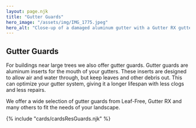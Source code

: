 ```yaml
---
layout: page.njk
title: "Gutter Guards"
hero_image: "/assets/img/IMG_1775.jpeg"
hero_alt: "Close-up of a damaged aluminum gutter with a Gutter RX gutter guards and snow accumulation on the roof above."
---
```


## Gutter Guards

For buildings near large trees we also offer gutter guards. Gutter guards are aluminum inserts for the mouth of your gutters. These inserts are designed to allow air and water through, but keep leaves and other debris out. This can optimize your gutter system, giving it a longer lifespan with less clogs and less repairs.

We offer a wide selection of gutter guards from Leaf-Free, Gutter RX and many others to fit the needs of your landscape.

<div class="breakout">
  {% include "cards/cardsResGuards.njk" %}
  <!-- Possible Gallery Here -->
</div>
